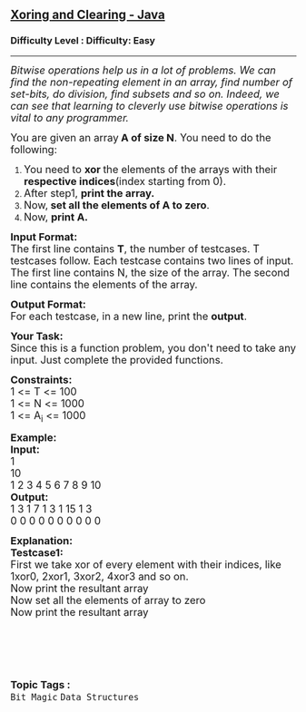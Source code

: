 <h2><a href="https://www.geeksforgeeks.org/problems/xoring-and-clearing-java/1?page=1&status=unsolved,attempted&sortBy=accuracy">Xoring and Clearing - Java</a></h2><h3>Difficulty Level : Difficulty: Easy</h3><hr><div class="problems_problem_content__Xm_eO"><p><em><span style="font-size:18px">Bitwise operations help us in a lot of problems. We can find the non-repeating element in an array, find number of set-bits, do division, find subsets and so on. Indeed, we can see that learning to cleverly use bitwise operations is vital to any programmer.</span></em></p>

<p><span style="font-size:18px">You are given an array<strong> A of size N</strong>. You need to do the following:</span></p>

<ol>
	<li><span style="font-size:18px">You need to <strong>xor </strong>the elements of the arrays with their<strong> respective indices</strong>(index starting from 0).</span></li>
	<li><span style="font-size:18px">After step1, <strong>print the array.</strong></span></li>
	<li><span style="font-size:18px">Now,<strong> set all the elements of A to zero</strong>.</span></li>
	<li><span style="font-size:18px">Now, <strong>print A.</strong></span></li>
</ol>

<p><span style="font-size:18px"><strong>Input Format:</strong><br>
The first line contains <strong>T</strong>, the number of testcases. T testcases follow. Each testcase contains two lines of input. The first line contains N, the size of the array. The second line contains the elements of the array.</span></p>

<p><span style="font-size:18px"><strong>Output Format:</strong><br>
For each testcase, in a new line, print the <strong>output</strong>.</span></p>

<p><span style="font-size:18px"><strong>Your Task:</strong><br>
Since this is a function problem, you don't need to take any input. Just complete the provided functions.</span></p>

<p><span style="font-size:18px"><strong>Constraints:</strong><br>
1 &lt;= T &lt;= 100<br>
1 &lt;= N &lt;= 1000<br>
1 &lt;= A<sub>i</sub> &lt;= 1000</span></p>

<p><span style="font-size:18px"><strong>Example:</strong><br>
<strong>Input:</strong><br>
1<br>
10<br>
1 2 3 4 5 6 7 8 9 10<br>
<strong>Output:</strong><br>
1 3 1 7 1 3 1 15 1 3<br>
0 0 0 0 0 0 0 0 0 0</span></p>

<p><strong><span style="font-size:18px">Explanation:<br>
Testcase1:</span></strong><br>
<span style="font-size:18px">First we take xor of every element with their indices, like 1xor0, 2xor1, 3xor2, 4xor3 and so on.<br>
Now print the resultant array<br>
Now set all the elements of array to zero<br>
Now print the resultant array</span></p>

<p>&nbsp;</p>

<p>&nbsp;</p>
</div><br><p><span style=font-size:18px><strong>Topic Tags : </strong><br><code>Bit Magic</code>&nbsp;<code>Data Structures</code>&nbsp;